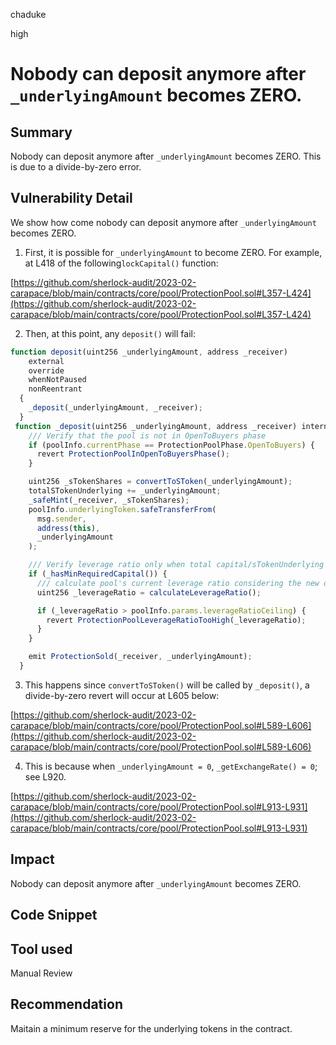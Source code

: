 chaduke

high

# Nobody can deposit anymore after ``_underlyingAmount`` becomes ZERO.

## Summary
Nobody can deposit anymore after ``_underlyingAmount`` becomes ZERO. This is due to a divide-by-zero error. 

## Vulnerability Detail
We show how come nobody can deposit anymore after ``_underlyingAmount`` becomes ZERO.

1) First, it is possible for ``_underlyingAmount`` to become ZERO. For example, at L418 of the following``lockCapital()`` function: 

[https://github.com/sherlock-audit/2023-02-carapace/blob/main/contracts/core/pool/ProtectionPool.sol#L357-L424](https://github.com/sherlock-audit/2023-02-carapace/blob/main/contracts/core/pool/ProtectionPool.sol#L357-L424)

2) Then, at this point, any ``deposit()`` will fail: 

```javascript
function deposit(uint256 _underlyingAmount, address _receiver)
    external
    override
    whenNotPaused
    nonReentrant
  {
    _deposit(_underlyingAmount, _receiver);
  }
 function _deposit(uint256 _underlyingAmount, address _receiver) internal {
    /// Verify that the pool is not in OpenToBuyers phase
    if (poolInfo.currentPhase == ProtectionPoolPhase.OpenToBuyers) {
      revert ProtectionPoolInOpenToBuyersPhase();
    }

    uint256 _sTokenShares = convertToSToken(_underlyingAmount);
    totalSTokenUnderlying += _underlyingAmount;
    _safeMint(_receiver, _sTokenShares);
    poolInfo.underlyingToken.safeTransferFrom(
      msg.sender,
      address(this),
      _underlyingAmount
    );

    /// Verify leverage ratio only when total capital/sTokenUnderlying is higher than minimum capital requirement
    if (_hasMinRequiredCapital()) {
      /// calculate pool's current leverage ratio considering the new deposit
      uint256 _leverageRatio = calculateLeverageRatio();

      if (_leverageRatio > poolInfo.params.leverageRatioCeiling) {
        revert ProtectionPoolLeverageRatioTooHigh(_leverageRatio);
      }
    }

    emit ProtectionSold(_receiver, _underlyingAmount);
  }
```

3) This happens since ``convertToSToken()`` will be called by ``_deposit()``, a divide-by-zero revert will occur at L605 below: 

[https://github.com/sherlock-audit/2023-02-carapace/blob/main/contracts/core/pool/ProtectionPool.sol#L589-L606](https://github.com/sherlock-audit/2023-02-carapace/blob/main/contracts/core/pool/ProtectionPool.sol#L589-L606)

4) This is because when ``_underlyingAmount = 0``, ``_getExchangeRate() = 0``; see L920.

[https://github.com/sherlock-audit/2023-02-carapace/blob/main/contracts/core/pool/ProtectionPool.sol#L913-L931](https://github.com/sherlock-audit/2023-02-carapace/blob/main/contracts/core/pool/ProtectionPool.sol#L913-L931)

## Impact
Nobody can deposit anymore after ``_underlyingAmount`` becomes ZERO. 

## Code Snippet

## Tool used

Manual Review

## Recommendation
Maitain a minimum reserve for the underlying tokens in the contract. 